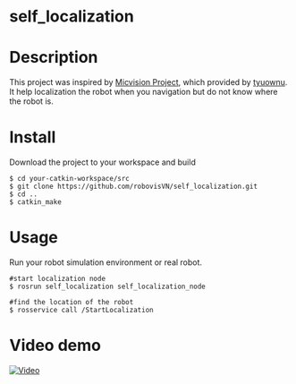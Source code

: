 # self_localization
# Description
This project was inspired by [Micvision Project](https://github.com/tyuownu/micvision), which provided by [tyuownu](https://github.com/tyuownu).
It help localization the robot when you navigation but do not know where the robot is.
# Install
Download the project to your workspace and build
```
$ cd your-catkin-workspace/src
$ git clone https://github.com/robovisVN/self_localization.git
$ cd ..
$ catkin_make
```
# Usage
Run your robot simulation environment or real robot.
```
#start localization node
$ rosrun self_localization self_localization_node

#find the location of the robot
$ rosservice call /StartLocalization
```
# Video demo
[![Video](https://img.youtube.com/vi/D3hKsPmcZc8/maxresdefault.jpg)](https://www.youtube.com/watch?v=D3hKsPmcZc8)
